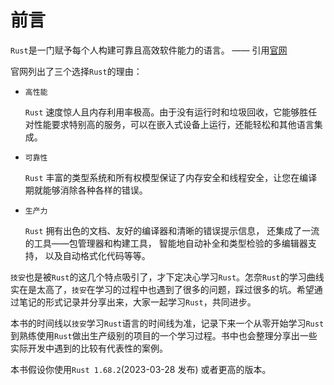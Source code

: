# 前言

`Rust`是一门赋予每个人构建可靠且高效软件能力的语言。  —— 引用<a href="https://www.rust-lang.org/zh-CN/" target="_blank">官网</a>

官网列出了三个选择`Rust`的理由：

- `高性能`

  `Rust` 速度惊人且内存利用率极高。由于没有运行时和垃圾回收，它能够胜任对性能要求特别高的服务，可以在嵌入式设备上运行，还能轻松和其他语言集成。

- `可靠性`

  `Rust` 丰富的类型系统和所有权模型保证了内存安全和线程安全，让您在编译期就能够消除各种各样的错误。

- `生产力`

  `Rust` 拥有出色的文档、友好的编译器和清晰的错误提示信息， 还集成了一流的工具——包管理器和构建工具， 智能地自动补全和类型检验的多编辑器支持， 以及自动格式化代码等等。

`技安`也是被`Rust`的这几个特点吸引了，才下定决心学习`Rust`。怎奈`Rust`的学习曲线实在是太高了，`技安`在学习的过程中也遇到了很多的问题，踩过很多的坑。希望通过笔记的形式记录并分享出来，大家一起学习`Rust`，共同进步。

本书的时间线以`技安`学习`Rust`语言的时间线为准，记录下来一个从零开始学习`Rust`到熟练使用`Rust`做出生产级别的项目的一个学习过程。书中也会整理分享出一些实际开发中遇到的比较有代表性的案例。

本书假设你使用`Rust 1.68.2`(2023-03-28 发布) 或者更高的版本。